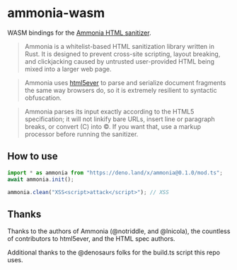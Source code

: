 # ammonia-wasm

WASM bindings for the
[Ammonia HTML sanitizer](https://github.com/rust-ammonia/ammonia).

> Ammonia is a whitelist-based HTML sanitization library written in Rust. It is
> designed to prevent cross-site scripting, layout breaking, and clickjacking
> caused by untrusted user-provided HTML being mixed into a larger web page.

> Ammonia uses [html5ever](https://github.com/servo/html5ever) to parse and
> serialize document fragments the same way browsers do, so it is extremely
> resilient to syntactic obfuscation.

> Ammonia parses its input exactly according to the HTML5 specification; it will
> not linkify bare URLs, insert line or paragraph breaks, or convert (C) into ©.
> If you want that, use a markup processor before running the sanitizer.

## How to use

```ts
import * as ammonia from "https://deno.land/x/ammonia@0.1.0/mod.ts";
await ammonia.init();

ammonia.clean("XSS<script>attack</script>"); // XSS
```

## Thanks

Thanks to the authors of Ammonia (@notriddle, and @lnicola), the countless of
contributors to html5ever, and the HTML spec authors.

Additional thanks to the @denosaurs folks for the build.ts script this repo
uses.
